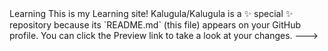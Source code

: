 <!DOCTYPE html>
<html lang="en">
  <head>
    Learning
  </head>
  <body>
    This is my Learning site!
  </body>
  </html>
Kalugula/Kalugula is a ✨ special ✨ repository because its `README.md` (this file) appears on your GitHub profile.
You can click the Preview link to take a look at your changes.
--->
